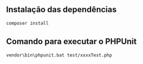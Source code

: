 ## Instalação das dependências

```bash
composer install
```

## Comando para executar o PHPUnit

```bash
vendor\bin\phpunit.bat test/xxxxTest.php
```